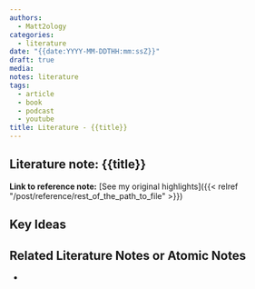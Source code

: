 ```yaml
---
authors:
  - Matt2ology
categories:
  - literature
date: "{{date:YYYY-MM-DDTHH:mm:ssZ}}"
draft: true
media:
notes: literature
tags:
  - article
  - book
  - podcast
  - youtube
title: Literature - {{title}}
---
```


## Literature note: {{title}}

<!-- [See my original highlights]({{< relref "/post/reference/rest_of_the_path_to_file" >}}) -->
**Link to reference note:** [See my original highlights]({{< relref "/post/reference/rest_of_the_path_to_file" >}})

## Key Ideas

<!-- Idea 1: Key point or insights written in your own words -->

## Related Literature Notes or Atomic Notes

<!-- [Related Literature Note]({{< relref "/post/literature/rest_of_the_path_to_file" >}}) -->
<!-- [Related Atomic Note]({{< relref "/post/atomic/rest_of_the_path_to_file" >}}) -->

-
